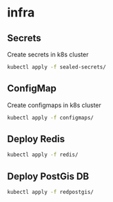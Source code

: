 # infra

## Secrets

Create secrets in k8s cluster

```bash
kubectl apply -f sealed-secrets/
```

## ConfigMap

Create configmaps in k8s cluster

```bash
kubectl apply -f configmaps/
```

## Deploy Redis

```bash
kubectl apply -f redis/
```

## Deploy PostGis DB

```bash
kubectl apply -f redpostgis/
```
